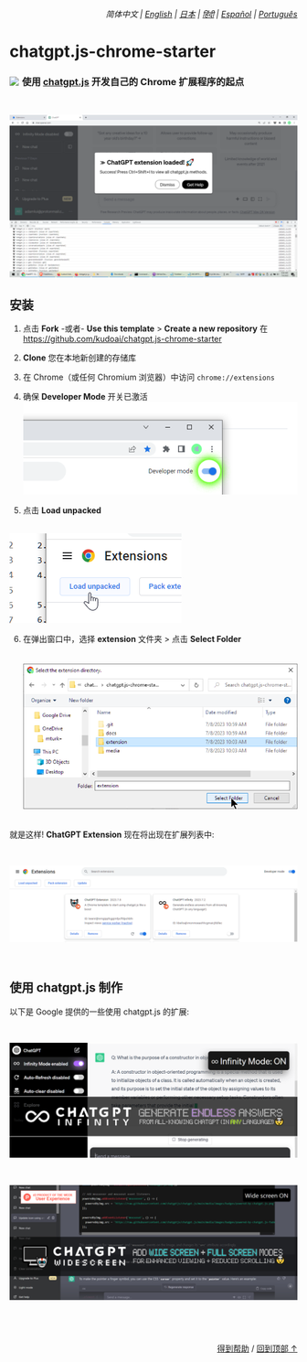 <div align="right">

###### 简体中文 | <a href="../..#readme">English</a> | <a href="../ja#readme">日本</a> | <a href="../hi#readme">हिंदी</a> | <a href="../es#readme">Español</a> | <a href="../pt#README">Português</a>
    
</div>

# chatgpt.js-chrome-starter

<h3><img style="margin: 0 2px -1px 0" height=16 src="https://www.google.com/chrome/static/images/favicons/apple-icon-60x60.png"> 使用 <a href="https://github.com/kudoai/chatgpt.js">chatgpt.js</a> 开发自己的 Chrome 扩展程序的起点</h3>

<br>

![](../../media/images/screenshots/extension-loaded.png)

## 安装

1. 点击 **Fork** -或者- **Use this template** > **Create a new repository** 在 https://github.com/kudoai/chatgpt.js-chrome-starter

2. **Clone** 您在本地新创建的存储库

3. 在 Chrome（或任何 Chromium 浏览器）中访问 `chrome://extensions`

4. 确保 **Developer Mode** 开关已激活<br>
![](../../media/images/screenshots/developer-mode-toggle.png)

5. 点击 **Load unpacked**<br><br>
<img src="../../media/images/screenshots/load-unpacked-button.png">
<br>

6. 在弹出窗口中，选择 **extension** 文件夹 > 点击 **Select Folder**<br><br><br>
<img src="../../media/images/screenshots/select-extension-folder.png"><br><br>

就是这样! **ChatGPT Extension** 现在将出现在扩展列表中:

<br>

![](../../media/images/screenshots/chatgpt-extension-in-list.png)

<br>

## 使用 chatgpt.js 制作

以下是 Google 提供的一些使用 chatgpt.js 的扩展:

<div align="center">

<br>

<a href="https://chatgptinfinity.com" target="_blank"><img width=777 src="https://raw.githubusercontent.com/adamlui/chatgpt-infinity/main/chrome/media/images/tiles/marquee-promo-tile-1400x560.png"></a>

<br>

<a href="https://chatgptwidescreen.com" target="_blank"><img width=777 src="https://raw.githubusercontent.com/adamlui/chatgpt-widescreen/main/chrome/media/images/tiles/marquee-promo-tile-1400x560.png"></a>

<br>

</div>

#

<div align="right"><a href="https://github.com/kudoai/chatgpt.js-chrome-starter/issues">得到帮助</a> / <a href="#">回到顶部 ↑</a></div>
